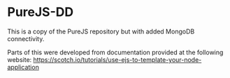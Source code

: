 # PureJS-DD
This is a copy of the PureJS repository but with added MongoDB connectivity.


Parts of this were developed from documentation provided at the following website:
https://scotch.io/tutorials/use-ejs-to-template-your-node-application
